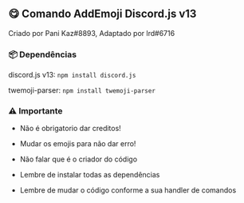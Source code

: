 ## 😋 Comando AddEmoji Discord.js v13
Criado por Pani Kaz#8893, Adaptado por lrd#6716


### 📦 Dependências
discord.js v13: `npm install discord.js`

twemoji-parser: `npm install twemoji-parser` 


### ⚠ Importante
- Não é obrigatorio dar creditos!

- Mudar os emojis para não dar erro!

- Não falar que é o criador do código

- Lembre de instalar todas as dependências

- Lembre de mudar o código conforme a sua handler de comandos
